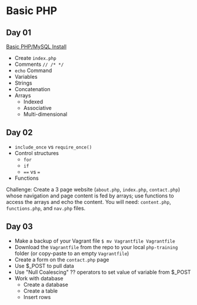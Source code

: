 # Basic PHP #
## Day 01 ##
[Basic PHP/MySQL Install](basic-php-instructions.md)
 - Create ```index.php```
 - Comments ```// /* */```
 - ```echo``` Command
 - Variables
 - Strings
 - Concatenation
 - Arrays
   - Indexed
   - Associative
   - Multi-dimensional

## Day 02 ##
 - ```include_once``` vs ```require_once()```
 - Control structures
   - ```for```
   - ```if```
   - ```==``` vs ```=```
 - Functions

Challenge: Create a 3 page website (```about.php```, ```index.php```, ```contact.php```) whose navigation and page content is fed by arrays; use functions to access the arrays and echo the content. You will need:  ```content.php```, ```functions.php```, and ```nav.php``` files.

## Day 03 ##

 - Make a backup of your Vagrant file
    ```$ mv Vagrantfile Vagrantfile```
 - Download the ```Vagrantfile``` from the repo to your local ```php-training``` folder (or copy-paste to an empty ```Vagrantfile```)
 - Create a form on the ```contact.php``` page
 - Use $_POST to pull data
 - Use "Null Coalescing" ?? operators to set value of variable from $_POST
 - Work with database
   - Create a database
   - Create a table
   - Insert rows
